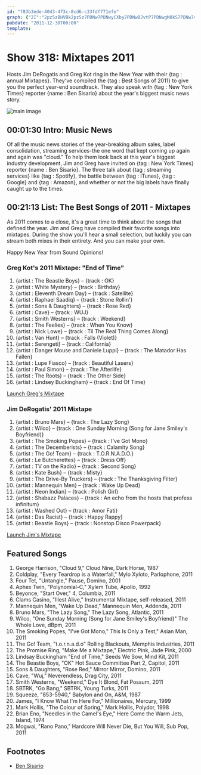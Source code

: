 ```yaml
---
id: "f83b3ede-4043-473c-8cd6-c33fdf771efe"
graph: {"2I":"2pz5zBHVBk2pz5z7PDNw7PDNwyCXby7PDNwBJvtP7PDNwgM8kS7PDNw7vhvg","ZD":""}
pubdate: "2011-12-30T00:00"
template: 
---
```






# Show 318: Mixtapes 2011

Hosts Jim DeRogatis and Greg Kot ring in the New Year with their {tag : annual Mixtapes}. They've compiled the {tag : Best Songs of 2011} to give you the perfect year-end soundtrack. They also speak with {tag : New York Times} reporter {name : Ben Sisario} about the year's biggest music news story.

![main image](https://static.soundopinions.org/images/mixtapes.jpg)



## 00:01:30 Intro: Music News

Of all the music news stories of the year-breaking album sales, label consolidation, streaming services-the one word that kept coming up again and again was "cloud." To help them look back at this year's biggest industry development, Jim and Greg have invited on {tag : New York Times} reporter {name : Ben Sisario}. The three talk about {tag : streaming services} like {tag : Spotify}, the battle between {tag : iTunes}, {tag : Google} and {tag : Amazon}, and whether or not the big labels have finally caught up to the times.



## 00:21:13 List: The Best Songs of 2011 - Mixtapes

As 2011 comes to a close, it's a great time to think about the songs that defined the year. Jim and Greg have compiled their favorite songs into mixtapes. During the show you'll hear a small selection, but luckily you can stream both mixes in their entirety. And you can make your own.

Happy New Year from Sound Opinions!


### Greg Kot's 2011 Mixtape: "End of Time"

1. {artist : The Beastie Boys} – {track : OK}
2. {artist : White Mystery} – {track : Birthday}
3. {artist : Eleventh Dream Day} – {track : Satellite}
4. {artist : Raphael Saadiq} – {track : Stone Rollin'}
5. {artist : Sons & Daughters} – {track : Rose Red}
6. {artist : Cave} – {track : WUJ}
7. {artist : Smith Westerns} – {track : Weekend}
8. {artist : The Feelies} – {track : When You Know}
9. {artist : Nick Lowe} – {track : Til The Real Thing Comes Along}
10. {artist : Van Hunt} – {track : Falls (Violet)}
11. {artist : Serengeti} – {track : California}
12. {artist : Danger Mouse and Daniele Luppi} – {track : The Matador Has Fallen}
13. {artist : Lupe Fiasco} – {track : Beautiful Lasers}
14. {artist : Paul Simon} – {track : The Afterlife}
15. {artist : The Roots} – {track : The Other Side}
16. {artist : Lindsey Buckingham} – {track : End Of Time}

[Launch Greg's Mixtape](http://www.soundopinions.org/mixtapes/2011/greg/myWimpy.html)


### Jim DeRogatis' 2011 Mixtape

1. {artist : Bruno Mars} – {track : The Lazy Song}
2. {artist : Wilco} – {track : One Sunday Morning (Song for Jane Smiley's Boyfriend)}
3. {artist : The Smoking Popes} – {track : I've Got Mono}
4. {artist : The Decemberists} – {track : Calamity Song}
5. {artist : The Go! Team} – {track : T.O.R.N.A.D.O.}
6. {artist : Le Butcherettes} – {track : Dress Off}
7. {artist : TV on the Radio} – {track : Second Song}
8. {artist : Kate Bush} – {track : Misty}
9. {artist : The Drive-By Truckers} – {track : The Thanksgiving Filter}
10. {artist : Mannequin Men} – {track : Wake Up Dead}
11. {artist : Neon Indian} – {track : Polish Girl}
12. {artist : Shabazz Palaces} – {track : An echo from the hosts that profess infinitum}
13. {artist : Washed Out} – {track : Amor Fati}
14. {artist : Das Racist} – {track : Happy Rappy}
15. {artist : Beastie Boys} – {track : Nonstop Disco Powerpack}

[Launch Jim's Mixtape](http://www.soundopinions.org/mixtapes/2011/jim/myWimpy.html)



## Featured Songs

1. George Harrison, "Cloud 9," Cloud Nine, Dark Horse, 1987
2. Coldplay, "Every Teardrop is a Waterfall," Mylo Xyloto, Parlophone, 2011
3. Four Tet, "Untangle," Pause, Domino, 2001
4. Aphex Twin, "Polynomial-C," Xylem Tube, Apollo, 1992
5. Beyonce, "Start Over," 4, Columbia, 2011
6. Clams Casino, "Illest Alive," Instrumental Mixtape, self-released, 2011
7. Mannequin Men, "Wake Up Dead," Mannequin Men, Addenda, 2011
8. Bruno Mars, "The Lazy Song," The Lazy Song, Atlantic, 2011
9. Wilco, "One Sunday Morning (Song for Jane Smiley's Boyfriend)" The Whole Love, dBpm, 2011
10. The Smoking Popes, "I've Got Mono," This Is Only a Test," Asian Man, 2011
11. The Go! Team, "t.o.r.n.a.d.o" Rolling Blackouts, Memphis Industries, 2011
12. The Promise Ring, "Make Me a Mixtape," Electric Pink, Jade Pink, 2000
13. Lindsay Buckingham "End of Time," Seeds We Sow, Mind Kit, 2011
14. The Beastie Boys, "OK" Hot Sauce Committee Part 2, Capitol, 2011
15. Sons & Daughters, "Rose Red," Mirror Mirror, Domino, 2011
16. Cave, "Wuj," Neverendless, Drag City, 2011
17. Smith Westerns, "Weekend," Dye It Blond, Fat Possum, 2011
18. SBTRK, "Go Bang," SBTRK, Young Turks, 2011
19. Squeeze, "853-5940," Babylon and On, A&M, 1987
20. James, "I Know What I'm Here For," Millionaires, Mercury, 1999
21. Mark Hollis, "The Colour of Spring," Mark Hollis, Polydor, 1998
22. Brian Eno, "Needles in the Camel's Eye," Here Come the Warm Jets, Island, 1974
23. Mogwai, "Rano Pano," Hardcore Will Never Die, But You Will, Sub Pop, 2011



## Footnotes

- [Ben Sisario](http://topics.nytimes.com/top/reference/timestopics/people/s/ben_sisario/index.html)